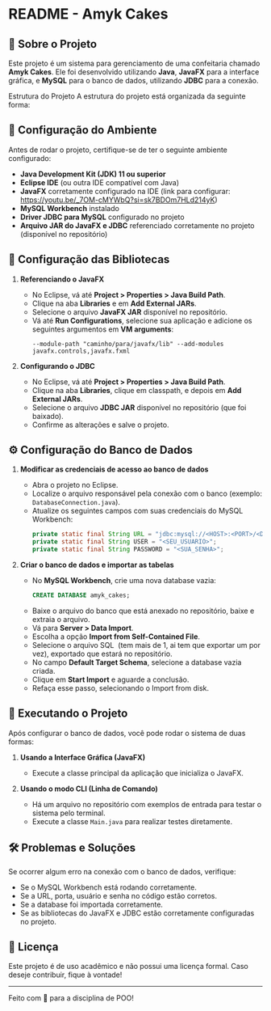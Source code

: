 # README - Amyk Cakes

## 📌 Sobre o Projeto

Este projeto é um sistema para gerenciamento de uma confeitaria chamado **Amyk Cakes**. Ele foi desenvolvido utilizando **Java**, **JavaFX** para a interface gráfica, e **MySQL** para o banco de dados, utilizando **JDBC** para a conexão.

Estrutura do Projeto
A estrutura do projeto está organizada da seguinte forma:

## 🔧 Configuração do Ambiente

Antes de rodar o projeto, certifique-se de ter o seguinte ambiente configurado:

- **Java Development Kit (JDK) 11 ou superior**
- **Eclipse IDE** (ou outra IDE compatível com Java) 
- **JavaFX** corretamente configurado na IDE (link para configurar: https://youtu.be/_7OM-cMYWbQ?si=sk7BDOm7HLd214yK)
- **MySQL Workbench** instalado
- **Driver JDBC para MySQL** configurado no projeto
- **Arquivo JAR do JavaFX e JDBC** referenciado corretamente no projeto (disponível no repositório)

## 📂 Configuração das Bibliotecas

1. **Referenciando o JavaFX**
   - No Eclipse, vá até **Project > Properties > Java Build Path**.
   - Clique na aba **Libraries** e em **Add External JARs**.
   - Selecione o arquivo **JavaFX JAR** disponível no repositório.
   - Vá até **Run Configurations**, selecione sua aplicação e adicione os seguintes argumentos em **VM arguments**:
     ```
     --module-path "caminho/para/javafx/lib" --add-modules javafx.controls,javafx.fxml
     ```

2. **Configurando o JDBC**
   - No Eclipse, vá até **Project > Properties > Java Build Path**.
   - Clique na aba **Libraries**, clique em classpath, e depois em **Add External JARs**.
   - Selecione o arquivo **JDBC JAR** disponível no repositório (que foi baixado).
   - Confirme as alterações e salve o projeto.

## ⚙️ Configuração do Banco de Dados

1. **Modificar as credenciais de acesso ao banco de dados**

   - Abra o projeto no Eclipse.
   - Localize o arquivo responsável pela conexão com o banco (exemplo: `DatabaseConnection.java`).
   - Atualize os seguintes campos com suas credenciais do MySQL Workbench:
     ```java
     private static final String URL = "jdbc:mysql://<HOST>:<PORT>/<DATABASE_NAME>";
     private static final String USER = "<SEU_USUARIO>";
     private static final String PASSWORD = "<SUA_SENHA>";
     ```

2. **Criar o banco de dados e importar as tabelas**

   - No **MySQL Workbench**, crie uma nova database vazia:
     ```sql
     CREATE DATABASE amyk_cakes;
     ```
   - Baixe o arquivo do banco que está anexado no repositório, baixe e extraia o arquivo.
   - Vá para **Server > Data Import**.
   - Escolha a opção **Import from Self-Contained File**.
   - Selecione o arquivo SQL  (tem mais de 1, ai tem que exportar um por vez), exportado que estará no repositório.
   - No campo **Default Target Schema**, selecione a database vazia criada.
   - Clique em **Start Import** e aguarde a conclusão.
   - Refaça esse passo, selecionando o Import from disk. 

## 🚀 Executando o Projeto

Após configurar o banco de dados, você pode rodar o sistema de duas formas:

1. **Usando a Interface Gráfica (JavaFX)**

   - Execute a classe principal da aplicação que inicializa o JavaFX.

2. **Usando o modo CLI (Linha de Comando)**

   - Há um arquivo no repositório com exemplos de entrada para testar o sistema pelo terminal.
   - Execute a classe `Main.java` para realizar testes diretamente.

## 🛠 Problemas e Soluções

Se ocorrer algum erro na conexão com o banco de dados, verifique:

- Se o MySQL Workbench está rodando corretamente.
- Se a URL, porta, usuário e senha no código estão corretos.
- Se a database foi importada corretamente.
- Se as bibliotecas do JavaFX e JDBC estão corretamente configuradas no projeto.

## 📜 Licença

Este projeto é de uso acadêmico e não possui uma licença formal. Caso deseje contribuir, fique à vontade!

---

Feito com 💙 para a disciplina de POO!

